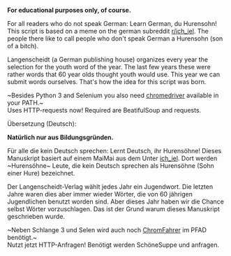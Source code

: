 **For educational purposes only, of course.**

For all readers who do not speak German: Learn German, du Hurensohn!
This script is based on a meme on the german subreddit [r/ich_iel](https://reddit.com/r/ich_iel). The people there like to call people who don't speak German a Hurensohn (son of a bitch).

Langenscheidt (a German publishing house) organizes every year the selection for the youth word of the year. The last few years these were rather words that 60 year olds thought youth would use. This year we can submit words ourselves. That's how the idea for this script was born. 

~Besides Python 3 and Selenium you also need [chromedriver](https://chromedriver.chromium.org/downloads) available in your PATH.~  
Uses HTTP-requests now! Required are BeatifulSoup and requests.



Übersetzung (Deutsch):

**Natürlich nur aus Bildungsgründen.**

Für alle die kein Deutsch sprechen: Lernt Deutsch, ihr Hurensöhne!
Dieses Manuskript basiert auf einem MaiMai aus dem Unter [ich_iel](https://reddit.com/r/ich_iel). Dort werden ~Hurensöhne~ Leute, die kein Deutsch sprechen als Hurensöhne (Sohn einer Hure) bezeichnet.

Der Langenscheidt-Verlag wählt jedes Jahr ein Jugendwort. Die letzten Jahre waren dies aber immer wieder Wörter, die von 60 jährigen Jugendlichen benutzt worden sind. Aber dieses Jahr haben wir die Chance selbst Wörter vorzuschlagen. Das ist der Grund warum dieses Manuskript geschrieben wurde.

~Neben Schlange 3 und Selen wird auch noch [ChromFahrer](https://chromedriver.chromium.org/downloads) im PFAD benötigt.~  
Nutzt jetzt HTTP-Anfragen! Benötigt werden SchöneSuppe und anfragen.

